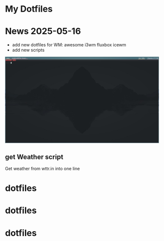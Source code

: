 # My Dotfiles

# News 2025-05-16
* add new dotfiles for WM: awesome i3wm fluxbox icewm
* add new scripts 

![screenshot](scr.jpg)


## get Weather script

Get weather from wttr.in into one line
# dotfiles
# dotfiles
# dotfiles
